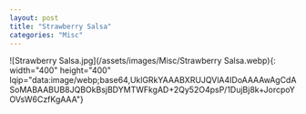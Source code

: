 ```yaml
---
layout: post
title: "Strawberry Salsa"
categories: "Misc"
---
```

![Strawberry Salsa.jpg](/assets/images/Misc/Strawberry Salsa.webp){: width="400" height="400" lqip="data:image/webp;base64,UklGRkYAAABXRUJQVlA4IDoAAAAwAgCdASoMABAABUB8JQBOkBsjBDYMTWFkgAD+2Qy52O4psP/1DujBj8k+JorcpoYOVsW6CzfKgAAA"}

